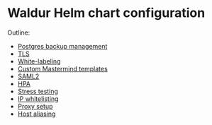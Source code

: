 <!-- EXTERNAL DOCUMENT
Source: https://code.opennodecloud.com/waldur/waldur-helm.git
Branch: master
Remote Path: docs//index.md
Local Path: docs/admin-guide/deployment/helm/docs/
Last Sync: 2025-10-31T03:04:10.121504

WARNING: This file is automatically synchronized from the source repository.
DO NOT EDIT this file directly. Changes will be overwritten.
Edit the source at: https://code.opennodecloud.com/waldur/waldur-helm.git/-/tree/master/docs//index.md
-->


# Waldur Helm chart configuration

Outline:

- [Postgres backup management](postgres-backup-management.md)
- [TLS](tls-config.md)
- [White-labeling](whitelabeling.md)
- [Custom Mastermind templates](mastermind-templates.md)
- [SAML2](saml2.md)
- [HPA](hpa.md)
- [Stress testing](locust.md)
- [IP whitelisting](ip-whitelisting.md)
- [Proxy setup](proxy-setup.md)
- [Host aliasing](host-aliasing.md)
